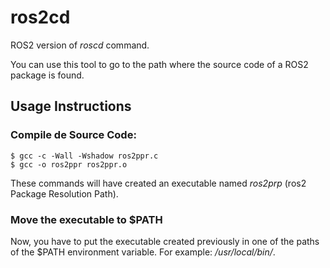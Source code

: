 # ros2cd

ROS2 version of *roscd* command.

You can use this tool to go to the path where the source code of a ROS2 package is found.

## Usage Instructions

### Compile de Source Code:

```
$ gcc -c -Wall -Wshadow ros2ppr.c
$ gcc -o ros2ppr ros2ppr.o
```

These commands will have created an executable named *ros2prp* (ros2 Package Resolution Path).

### Move the executable to $PATH

Now, you have to put the executable created previously in one of the paths of the $PATH environment variable. For example: */usr/local/bin/*.
